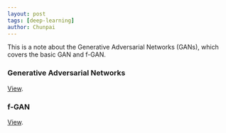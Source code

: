 ```yaml
---
layout: post
tags: [deep-learning]
author: Chunpai
---
```


This is a note about the Generative Adversarial Networks (GANs), which covers the basic GAN and f-GAN. 



### Generative Adversarial Networks

[View](/assets/note/Generative_Adversary_Network.pdf).

### f-GAN

[View](/assets/note/f_GAN.pdf).





